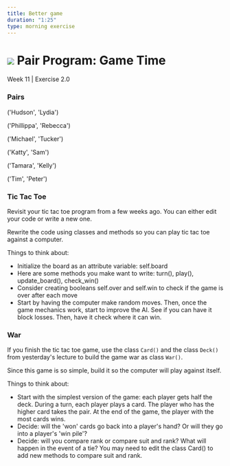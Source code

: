 ```yaml
---
title: Better game
duration: "1:25"
type: morning exercise
---
```


# ![](https://ga-dash.s3.amazonaws.com/production/assets/logo-9f88ae6c9c3871690e33280fcf557f33.png) Pair Program: Game Time
Week 11 | Exercise 2.0

### Pairs
('Hudson', 'Lydia')

('Phillippa', 'Rebecca')

('Michael', 'Tucker')

('Katty', 'Sam')

('Tamara', 'Kelly')

('Tim', 'Peter')

### Tic Tac Toe
Revisit your tic tac toe program from a few weeks ago. You can either edit your code or write a new one.

Rewrite the code using classes and methods so you can play tic tac toe against a computer.

Things to think about:
- Initialize the board as an attribute variable: self.board
- Here are some methods you make want to write: turn(), play(), update_board(), check_win()
- Consider creating booleans self.over and self.win to check if the game is over after each move
- Start by having the computer make random moves. Then, once the game mechanics work, start to improve the AI. See if you can have it block losses. Then, have it check where it can win.

### War
If you finish the tic tac toe game, use the class `Card()` and the class `Deck()` from yesterday's lecture to build the game war as class `War()`.

Since this game is so simple, build it so the computer will play against itself.

Things to think about:
- Start with the simplest version of the game: each player gets half the deck. During a turn, each player plays a card. The player who has the higher card takes the pair. At the end of the game, the player with the most cards wins. 
- Decide: will the 'won' cards go back into a player's hand? Or will they go into a player's 'win pile'?
- Decide: will you compare rank or compare suit and rank? What will happen in the event of a tie? You may need to edit the class Card() to add new methods to compare suit and rank.
